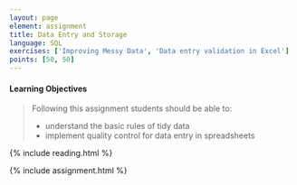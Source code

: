 ```yaml
---
layout: page
element: assignment
title: Data Entry and Storage
language: SQL
exercises: ['Improving Messy Data', 'Data entry validation in Excel']
points: [50, 50]
---
```


#### Learning Objectives

> Following this assignment students should be able to:
>
> - understand the basic rules of tidy data
> - implement quality control for data entry in spreadsheets

{% include reading.html %}

{% include assignment.html %}
